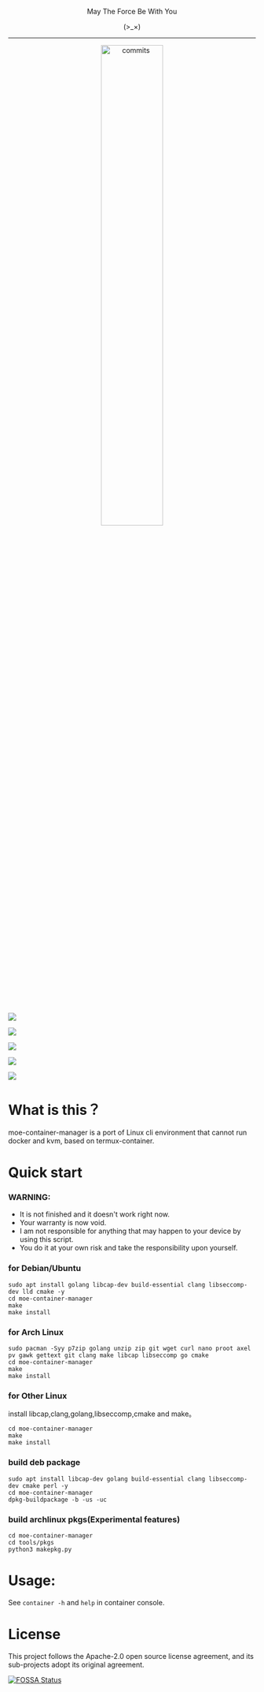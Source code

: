 <p align="center">May The Force Be With You</p>

<p align="center">(>_×)</p>         

-----------  

<p align="center">
<img src="https://stars.medv.io/dabao1955/moe-container-manager.svg", title="commits" width="50%"/>

</p>

![](https://img.shields.io/github/license/dabao1955/moe-container-manager?style=for-the-badge&color=fee4d0&logo=apache&logoColor=fee4d0)

![](https://img.shields.io/github/repo-size/dabao1955/moe-container-manager?style=for-the-badge&color=fee4d0&logo=files&logoColor=fee4d0)

![](https://img.shields.io/github/last-commit/dabao1955/moe-container-manager?style=for-the-badge&color=fee4d0&logo=codeigniter&logoColor=fee4d0)

![](https://img.shields.io/badge/language-unknown-green?style=for-the-badge&color=fee4d0&logo=sharp&logoColor=fee4d0)

![](https://img.shields.io/badge/stability-unknown-fee4d0?style=for-the-badge&color=fee4d0&logo=frontendmentor&logoColor=fee4d0)

# What is this？

moe-container-manager is a port of Linux cli environment that cannot run docker and kvm, based on termux-container.

# Quick start

### WARNING:      

- It is not finished and it doesn't work right now.
- Your warranty is now void.
- I am not responsible for anything that may happen to your device by using this script.
- You do it at your own risk and take the responsibility upon yourself.


### for Debian/Ubuntu
```
sudo apt install golang libcap-dev build-essential clang libseccomp-dev lld cmake -y
cd moe-container-manager
make
make install
```

### for Arch Linux
```
sudo pacman -Syy p7zip golang unzip zip git wget curl nano proot axel pv gawk gettext git clang make libcap libseccomp go cmake
cd moe-container-manager
make
make install
```

### for Other Linux
install libcap,clang,golang,libseccomp,cmake and make。
```
cd moe-container-manager
make
make install
```
### build deb package
```
sudo apt install libcap-dev golang build-essential clang libseccomp-dev cmake perl -y
cd moe-container-manager
dpkg-buildpackage -b -us -uc
```

### build archlinux pkgs(Experimental features)
```
cd moe-container-manager
cd tools/pkgs
python3 makepkg.py
```
# Usage:     
See `container -h` and `help` in container console.


# License

This project follows the Apache-2.0 open source license agreement, and its sub-projects adopt its original agreement.

[![FOSSA Status](https://app.fossa.com/api/projects/git%2Bgithub.com%2Fdabao1955%2Fmoe-container-manager.svg?type=large)](https://app.fossa.com/projects/git%2Bgithub.com%2Fdabao1955%2Fmoe-container-manager?ref=badge_large)
